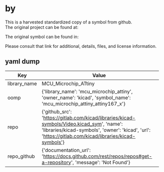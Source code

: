 #  by   
This is a harvested standardized copy of a symbol from github.  
The original project can be found at:  
  
The original symbol can be found in:

Please consult that link for additional, details, files, and license information.  
## yaml dump  
| Key | Value |  
| --- | --- |  
| library_name | MCU_Microchip_ATtiny |  
| oomp | {'library_name': 'mcu_microchip_attiny', 'owner_name': 'kicad', 'symbol_name': 'mcu_microchip_attiny_attiny167_x'} |  
| repo | {'github_src': 'https://gitlab.com/kicad/libraries/kicad-symbols/Video.kicad_sym', 'name': 'libraries/kicad-symbols', 'owner': 'kicad', 'url': 'https://gitlab.com/kicad/libraries/kicad-symbols'} |  
| repo_github | {'documentation_url': 'https://docs.github.com/rest/repos/repos#get-a-repository', 'message': 'Not Found'} |  

